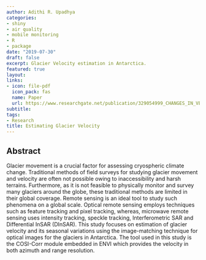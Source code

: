 ```yaml
---
author: Adithi R. Upadhya
categories:
- shiny
- air quality
- mobile monitoring
- R
- package
date: "2019-07-30"
draft: false
excerpt: Glacier Velocity estimation in Antarctica. 
featured: true
layout:
links: 
- icon: file-pdf
  icon_pack: fas
  name: Paper 
  url: https://www.researchgate.net/publication/329054999_CHANGES_IN_VELOCITY_OF_FISHER_GLACIER_EAST_ANTARCTICA_USING_PIXEL_TRACKING_METHOD
subtitle: 
tags:
- Research
title: Estimating Glacier Velocity
---
```



## Abstract

Glacier movement is a crucial factor for assessing cryospheric climate change. Traditional methods  of field  surveys for  studying glacier movement and velocity are often not possible owing to inaccessibility and harsh terrains. Furthermore, as it is not feasible to physically monitor and survey many glaciers around the globe, these traditional methods are limited in their global coverage. Remote sensing is  an ideal tool to study  such phenomena on a global  scale. Optical  remote sensing  employs techniques such as feature tracking and pixel tracking, whereas, microwave remote sensing uses intensity tracking, speckle tracking, Interferometric SAR and Differential InSAR (DInSAR). This  study focuses on  estimation of  glacier velocity and its  seasonal variations using the  image-matching technique for optical images for the glaciers in Antarctica. The tool used in this study  is the  COSI-Corr module  embedded  in ENVI which provides  the velocity  in both  azimuth and  range resolution. 